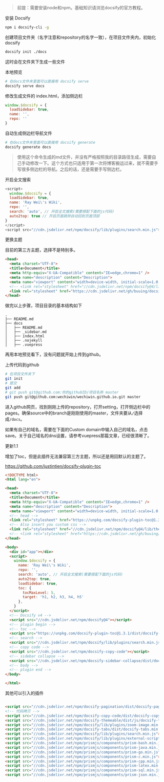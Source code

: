 > 前提：需要安装node和npm。基础知识请浏览docsify的官方教程。

安装 Docsify

```bash
npm i docsify-cli -g
```

创建项目文件夹（名字注意和repository的名字一致），在项目文件夹内，初始化docsify

```bash
docsify init ./docs
```

这时会在文件夹下生成一些文件

本地预览

```bash
# 在docs文件夹里面可以直接用 docsify serve
docsify serve docs
```

修改生成文件的 index.html，添加侧边栏

```js
window.$docsify = {
  loadSidebar: true,
  name: '',
  repo: ''
}
```

自动生成侧边栏导航文件

```bash
# 在docs文件夹里面可以直接用 docsify generate
docsify generate docs
```

> 使用这个命令生成的md文件，并没有严格按照我的目录路径生成，需要自己手动修改一下。这个方式也只适用于第一次将博客搬运过来，就不需要手写很多侧边栏的导航。之后的话，还是需要手写侧边栏。

开启全文搜索

```javascript
<script>
  window.$docsify = {
  loadSidebar: true,
  name: 'Ray Wei\'s Wiki',
  repo: '',
  search: 'auto', // 开启全文搜索(需要搭配下面的js代码)
  auto2top: true // 开启页面跳转自动回到页面顶部
}
</script>
<script src="//cdn.jsdelivr.net/npm/docsify/lib/plugins/search.min.js"></script>

```

更换主题

目前的第三方主题，选择不是特别多。

```html
<head>
  <meta charset="UTF-8">
  <title>Document</title>
  <meta http-equiv="X-UA-Compatible" content="IE=edge,chrome=1" />
  <meta name="description" content="Description">
  <meta name="viewport" content="width=device-width, initial-scale=1.0, minimum-scale=1.0">
  <!-- <link rel="stylesheet" href="//cdn.jsdelivr.net/npm/docsify@4/lib/themes/vue.css"> -->
  <link rel="stylesheet" href="https://cdn.jsdelivr.net/gh/buuing/docsify-theme-blue/index.css" />
</head>
```

做完以上步骤，项目目录的基本结构如下

```
.
├── README.md
├── docs
│   ├── README.md
│   ├── _sidebar.md
│   ├── index.html
│   ├── .nojekyll
│   ├── .vuepress
```

再用本地预览看下，没有问题就开始上传到github。

上传代码到github

```bash
# 在项目文件夹下
git init
# 提交
git add
# git push git@github.com:你的githubID/项目名称 master
git push git@github.com:wechiwin/wechiwin.github.io.git master
```

进入github网页，找到刚刚上传的repository，打开setting，打开侧边栏中的pages。确保source中的branch是刚刚使用的master，文件夹要从`/`选择成`/docs`。

如果有自己的域名，需要在下面的Custom domain中输入自己的域名，点击save。关于自己域名的dns设置，请参考vuepress那篇文章，已经很清晰了。

更新1.1

增加了toc，但是此插件无法兼容第三方主题，所以还是用回默认的主题了。

https://github.com/justintien/docsify-plugin-toc

```html
<!DOCTYPE html>
<html lang="en">

<head>
  <meta charset="UTF-8">
  <title>Document</title>
  <meta http-equiv="X-UA-Compatible" content="IE=edge,chrome=1" />
  <meta name="description" content="Description">
  <meta name="viewport" content="width=device-width, initial-scale=1.0, minimum-scale=1.0">
  <!-- head -->
  <link rel="stylesheet" href="https://unpkg.com/docsify-plugin-toc@1.3.1/dist/light.css">
  <!-- Also insert you custom css -->
  <link rel="stylesheet" href="//cdn.jsdelivr.net/npm/docsify@4/lib/themes/vue.css">
  <!-- <link rel="stylesheet" href="https://cdn.jsdelivr.net/gh/buuing/docsify-theme-blue/index.css" /> -->
</head>

<body>
  <div id="app"></div>
  <script>
    window.$docsify = {
      name: 'Ray Wei\'s Wiki',
      repo: '',
      search: 'auto', // 开启全文搜索(需要搭配下面的js代码)
      auto2top: true,
      loadSidebar: true,
      toc: {
        tocMaxLevel: 5,
        target: 'h1, h2, h3, h4, h5'
      },
    }
  </script>
  <!-- Docsify v4 -->
  <script src="//cdn.jsdelivr.net/npm/docsify@4"></script>
  <!-- plugin begin -->
  <!-- toc -->
  <script src="https://unpkg.com/docsify-plugin-toc@1.3.1/dist/docsify-plugin-toc.min.js"></script>
  <!-- search -->
  <script src="//cdn.jsdelivr.net/npm/docsify/lib/plugins/search.min.js"></script>
  <!-- copy code -->
  <script src="//cdn.jsdelivr.net/npm/docsify-copy-code"></script>
  <!-- sidebar collapse -->
  <script src="//cdn.jsdelivr.net/npm/docsify-sidebar-collapse/dist/docsify-sidebar-collapse.min.js"></script>
  <!-- body -->
  <!-- plugin end -->
</body>

</html>
```



其他可以引入的插件

```html

<script src="//cdn.jsdelivr.net/npm/docsify-pagination/dist/docsify-pagination.min.js"></script>
<!-- 代码拷贝 -->
<script src="//cdn.jsdelivr.net/npm/docsify-copy-code/dist/docsify-copy-code.min.js"></script>
<script src="//cdn.jsdelivr.net/npm/docsify-themeable/dist/js/docsify-themeable.min.js"></script>
<script src="//cdn.jsdelivr.net/npm/docsify/lib/plugins/zoom-image.min.js"></script>
<script src="//cdn.jsdelivr.net/npm/docsify-tabs/dist/docsify-tabs.min.js"></script>
<script src="//cdn.jsdelivr.net/npm/docsify/lib/plugins/search.min.js"></script>
<script src="//cdn.jsdelivr.net/npm/docsify/lib/plugins/external-script.min.js"></script>
<script src="//cdn.jsdelivr.net/npm/prismjs/components/prism-bash.min.js"></script>
<script src="//cdn.jsdelivr.net/npm/prismjs/components/prism-java.min.js"></script>
<script src="//cdn.jsdelivr.net/npm/prismjs/components/prism-go.min.js"></script>
<script src="//cdn.jsdelivr.net/npm/prismjs/components/prism-c.min.js"></script>
<script src="//cdn.jsdelivr.net/npm/prismjs/components/prism-cpp.min.js"></script>
<script src="//cdn.jsdelivr.net/npm/prismjs/components/prism-latex.min.js"></script>
<script src="//cdn.jsdelivr.net/npm/prismjs/components/prism-sql.min.js"></script>
<script src="//cdn.jsdelivr.net/npm/prismjs/components/prism-json.min.js"></script>
```



